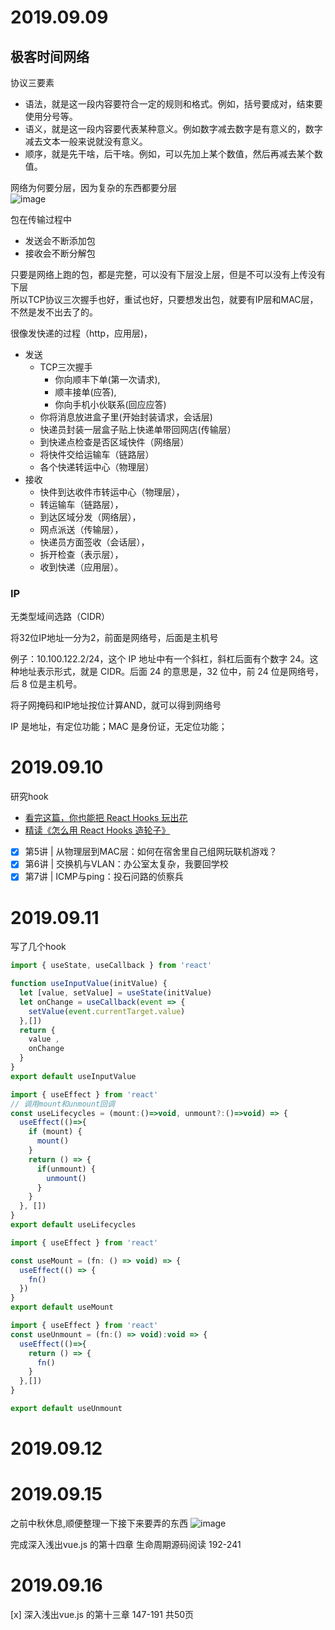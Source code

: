 # 2019.09.09
## 极客时间网络
协议三要素
- 语法，就是这一段内容要符合一定的规则和格式。例如，括号要成对，结束要使用分号等。
- 语义，就是这一段内容要代表某种意义。例如数字减去数字是有意义的，数字减去文本一般来说就没有意义。
- 顺序，就是先干啥，后干啥。例如，可以先加上某个数值，然后再减去某个数值。

网络为何要分层，因为复杂的东西都要分层  
![image](./img/网络分层.jpg)

包在传输过程中
- 发送会不断添加包
- 接收会不断分解包

只要是网络上跑的包，都是完整，可以没有下层没上层，但是不可以没有上传没有下层  
所以TCP协议三次握手也好，重试也好，只要想发出包，就要有IP层和MAC层，不然是发不出去了的。

很像发快递的过程（http，应用层)，
- 发送
  - TCP三次握手
    - 你向顺丰下单(第一次请求),
    - 顺丰接单(应答),
    - 你向手机小伙联系(回应应答)
  - 你将消息放进盒子里(开始封装请求，会话层)
  - 快递员封装一层盒子贴上快递单带回网店(传输层）
  - 到快递点检查是否区域快件（网络层）
  - 将快件交给运输车（链路层）
  - 各个快递转运中心（物理层）
- 接收
  - 快件到达收件市转运中心（物理层），
  - 转运输车（链路层），
  - 到达区域分发（网络层），
  - 网点派送（传输层），
  - 快递员方面签收（会话层），
  - 拆开检查（表示层），
  - 收到快递（应用层）。
### IP
无类型域间选路（CIDR）

将32位IP地址一分为2，前面是网络号，后面是主机号

例子：10.100.122.2/24，这个 IP 地址中有一个斜杠，斜杠后面有个数字 24。这种地址表示形式，就是 CIDR。后面 24 的意思是，32 位中，前 24 位是网络号，后 8 位是主机号。

将子网掩码和IP地址按位计算AND，就可以得到网络号

IP 是地址，有定位功能；MAC 是身份证，无定位功能；

# 2019.09.10
研究hook
- [看完这篇，你也能把 React Hooks 玩出花](https://juejin.im/post/5d754dbde51d4561cd2466bf)
- [精读《怎么用 React Hooks 造轮子》](https://github.com/dt-fe/weekly/blob/v2/079.%E7%B2%BE%E8%AF%BB%E3%80%8AReact%20Hooks%E3%80%8B.md)

- [x] 第5讲 | 从物理层到MAC层：如何在宿舍里自己组网玩联机游戏？
- [x] 第6讲 | 交换机与VLAN：办公室太复杂，我要回学校
- [x] 第7讲 | ICMP与ping：投石问路的侦察兵

# 2019.09.11
写了几个hook
```javascript
import { useState, useCallback } from 'react'

function useInputValue(initValue) {
  let [value, setValue] = useState(initValue)
  let onChange = useCallback(event => {
    setValue(event.currentTarget.value)
  },[])
  return {
    value ,
    onChange
  }
}
export default useInputValue
```

```javascript
import { useEffect } from 'react'
// 调用mount和unmount回调
const useLifecycles = (mount:()=>void, unmount?:()=>void) => {
  useEffect(()=>{
    if (mount) {
      mount()
    }
    return () => {
      if(unmount) {
        unmount()
      }
    }
  }, [])
}
export default useLifecycles
```

```javascript
import { useEffect } from 'react'

const useMount = (fn: () => void) => {
  useEffect(() => {
    fn()
  })
}
export default useMount
```

```javascript
import { useEffect } from 'react'
const useUnmount = (fn:() => void):void => {
  useEffect(()=>{
    return () => {
      fn()
    }
  },[])
}

export default useUnmount
```
# 2019.09.12
# 2019.09.15
之前中秋休息,顺便整理一下接下来要弄的东西
![image](./img/前端学习路径.png)

完成深入浅出vue.js 的第十四章 生命周期源码阅读 192-241

# 2019.09.16
[x] 深入浅出vue.js 的第十三章 147-191 共50页
